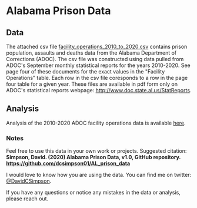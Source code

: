 # Alabama Prison Data

## Data
The attached csv file [facility_operations_2010_to_2020.csv](https://github.com/dcsimpson01/AL_prison_data/blob/main/facility_operations_2010_to_2020.csv) contains prison population, assaults and deaths data from the Alabama Department of Corrections (ADOC). The csv file was constructed using data pulled from ADOC's September monthly statistical reports for the years 2010-2020. See page four of these documents for the exact values in the "Facility Operations" table. Each row in the csv file coresponds to a row in the page four table for a given year. These files are available in pdf form only on ADOC's statistical reports webpage: http://www.doc.state.al.us/StatReports.

## Analysis

Analysis of the 2010-2020 ADOC facility operations data is available [here](https://github.com/dcsimpson01/AL_prison_data/blob/main/ADOC_Facility_Operations_Analays_2010-2020.pdf).

### Notes
Feel free to use this data in your own work or projects. Suggested citation: **Simpson, David. (2020) Alabama Prison Data, v1.0, GitHub repository. https://github.com/dcsimpson01/AL_prison_data**

I would love to know how you are using the data. You can find me on twitter: [@DavidCSimpson](https://twitter.com/DavidCSimpson).

If you have any questions or notice any mistakes in the data or analysis, please reach out.
